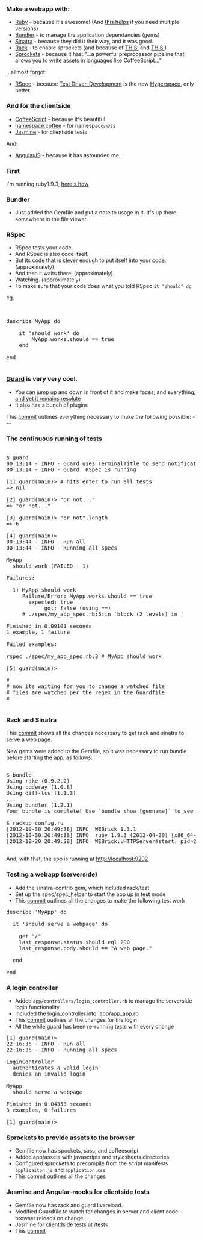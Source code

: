### Make a webapp with:

* [Ruby](http://www.ruby-lang.org/en/) - because it's awesome! (And [this helps](https://rvm.io/) if you need multiple versions)
* [Bundler](http://gembundler.com/) - to manage the application dependancies (gems)
* [Sinatra](https://github.com/sinatra/sinatra) - because they did it their way, and it was good. 
* [Rack](https://github.com/rack/rack) - to enable sprockets (and because of [THIS!](http://pow.cx/) and [THIS!](http://xip.io/))
* [Sprockets](https://github.com/sstephenson/sprockets) - because it has: "...a powerful preprocessor pipeline that allows you to write assets in languages like CoffeeScript..." 

...allmost forgot:

* [RSpec](http://en.wikipedia.org/wiki/Test-driven_development) - because [Test Driven Development](http://en.wikipedia.org/wiki/Test-driven_development) is the new [Hyperspace](https://github.com/nomilous/we-rspec/tree/master/.metadata), only better.

### And for the clientside

* [CoffeeScript](http://coffeescript.org/) - because it's beautiful
* [namespace.coffee](https://github.com/CodeCatalyst/namespace.coffee) - for namespace<i>ness</i>
* [Jasmine](http://pivotal.github.com/jasmine/) - for clientside tests


And!

* [AngularJS](http://angularjs.org/) - because it has astounded me...


### First


I'm running ruby1.9.3, [here's how](https://github.com/nomilous/learning-things/commit/8f3b71a55a5ccaaef670816e3b5db18b1866bc59)

### Bundler

* Just added the Gemfile and put a note to usage in it. It's up there somewhere in the file viewer.

### RSpec

* RSpec tests your code. 
* And RSpec is also code itself. 
* But its code that is clever enough to put itself into your code. (approximately)
* And then it waits there. (approximately)
* Watching. (approximately)
* To make sure that your code does what you told RSpec `it "should" do` 

eg.

<pre>  

describe MyApp do

    it 'should work' do
        MyApp.works.should == true
    end

end

</pre>

### [Guard](https://github.com/guard/guard) is very very cool.

* You can jump up and down in front of it and make faces, and everything, [and yet it remains resolute](http://en.wikipedia.org/wiki/File:Buckingham-palace-guard-11279634947G5ru.jpg)
* It also has a bunch of plugins

This [commit](https://github.com/nomilous/learning-things/commit/6fe5e409498021419dd2b2984279513a48797d00) outlines everything necessary to make the following possible: ---

### The continuous running of tests

<pre>

$ guard
00:13:14 - INFO - Guard uses TerminalTitle to send notifications.
00:13:14 - INFO - Guard::RSpec is running

[1] guard(main)> # hits enter to run all tests
=> nil

[2] guard(main)> "or not..."
=> "or not..."

[3] guard(main)> "or not".length
=> 6

[4] guard(main)> 
00:13:44 - INFO - Run all
00:13:44 - INFO - Running all specs

MyApp
  should work (FAILED - 1)

Failures:

  1) MyApp should work
     Failure/Error: MyApp.works.should == true
       expected: true
            got: false (using ==)
     # ./spec/my_app_spec.rb:5:in `block (2 levels) in <top (required)>'

Finished in 0.00101 seconds
1 example, 1 failure

Failed examples:

rspec ./spec/my_app_spec.rb:3 # MyApp should work

[5] guard(main)> 

#
# now its waiting for you to change a watched file
# files are watched per the regex in the Guardfile
#

</pre>


### Rack and Sinatra

This [commit](https://github.com/nomilous/learning-things/commit/ccc0630b82340c49e3f1dfd6da9bc9c381903add) shows all the changes necessary to get rack and sinatra to serve a web page.

New gems were added to the Gemfile, so it was necessary to run bundle before starting the app, as follows:

<pre>

$ bundle
Using rake (0.9.2.2) 
Using coderay (1.0.8) 
Using diff-lcs (1.1.3) 
...
Using bundler (1.2.1) 
Your bundle is complete! Use `bundle show [gemname]` to see where a bundled gem is installed.

$ rackup config.ru 
[2012-10-30 20:49:38] INFO  WEBrick 1.3.1
[2012-10-30 20:49:38] INFO  ruby 1.9.3 (2012-04-20) [x86_64-darwin11.3.0]
[2012-10-30 20:49:38] INFO  WEBrick::HTTPServer#start: pid=2717 port=9292

</pre>

And, with that, the app is running at [http://localhost:9292](http://localhost:9292)


### Testing a webapp (serverside)

* Add the sinatra-contrib gem, which included rack/test
* Set up the spec/spec_helper to start the app up in test mode
* This [commit](https://github.com/nomilous/learning-things/commit/5cbe6ac63041a4edc81d36592f1985cd9341983d) outlines all the changes to make the following test work

<pre>
describe 'MyApp' do

  it 'should serve a webpage' do

    get "/"
    last_response.status.should eql 200
    last_response.body.should == "A web page."

  end
  
end
</pre>


### A login controller

* Added `app/controllers/login_controller.rb` to manage the serverside login functionality
* Included the login_controller into `app/app_app.rb
* This [commit](https://github.com/nomilous/learning-things/commit/b21376b37d27c5cb9e23c9be57806d177f6f84de) outlines all the changes for the login
* All the while guard has been re-running tests with every change

<pre>
[1] guard(main)> 
22:16:36 - INFO - Run all
22:16:36 - INFO - Running all specs

LoginController
  authenticates a valid login
  denies an invalid login

MyApp
  should serve a webpage

Finished in 0.04353 seconds
3 examples, 0 failures

[1] guard(main)> 
</pre>


### Sprockets to provide assets to the browser

* Gemfile now has spockets, sass, and coffeescript
* Added app/assets with javascripts and stylesheets directories
* Configured sprockets to precompile from the script manifests `applicaiton.js` and `application.css`
* This [commit](https://github.com/nomilous/learning-things/commit/1fdf1660671ceae747b7a8a4e06329e10cfa64a3) outlines all the changes


### Jasmine and Angular-mocks for clientside tests

* Gemfile now has rack and guard livereload.
* Modified Guardfile to watch for changes in server and client code - browser reloads on change
* Jasmine for clientdside tests at /tests
* This [commit](https://github.com/nomilous/learning-things/commit/4d1a81dfd28cd2b5f29f84695e227f8bba9268e8)




